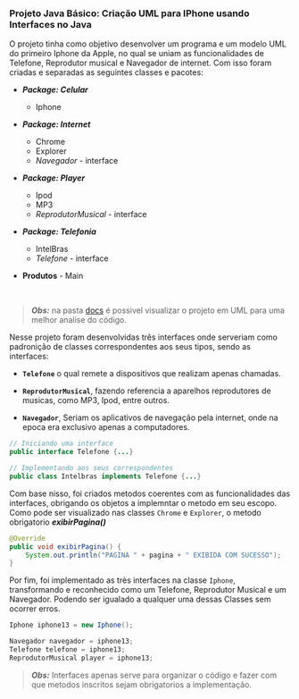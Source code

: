 ### Projeto Java Básico: Criação UML para IPhone usando Interfaces no Java

O projeto tinha como objetivo desenvolver um programa e um modelo UML do primeiro Iphone da Apple, no qual se uniam as funcionalidades de Telefone, Reprodutor musical e Navegador de internet. Com isso foram criadas e separadas as seguintes classes e pacotes:


* ***Package: Celular***
    * Iphone
* ***Package: Internet***
    * Chrome
    * Explorer
    * *Navegador* - interface
* ***Package: Player***
    * Ipod
    * MP3
    * *ReprodutorMusical* - interface
* ***Package: Telefonia***
    * IntelBras
    * *Telefone* - interface

* **Produtos** - Main

<br>

> ***Obs:*** na pasta [docs]() é possivel visualizar o projeto em UML para uma melhor analise do código.


Nesse projeto foram desenvolvidas três interfaces onde serveriam como padronição de classes correspondentes aos seus tipos, sendo as interfaces: 

 - **`Telefone`** o qual remete a dispositivos que realizam apenas chamadas. 

- **`ReprodutorMusical`**, fazendo referencia a aparelhos reprodutores de musicas, como MP3, Ipod, entre outros.
- **`Navegador`**, Seriam os aplicativos de navegação pela internet, onde na epoca era exclusivo apenas a computadores.

``` java
// Iniciando uma interface
public interface Telefone {...}

// Implementando aos seus correspondentes
public class Intelbras implements Telefone {...}
```

Com base nisso, foi criados metodos coerentes com as funcionalidades das interfaces, obrigando os objetos a implemntar o metodo em seu escopo. Como pode ser visualizado nas classes `Chrome` e  `Explorer`, o metodo obrigatorio ***exibirPagina()***

``` java
@Override
public void exibirPagina() {
    System.out.println("PAGINA " + pagina + " EXIBIDA COM SUCESSO");
}
```

Por fim, foi implementado as très interfaces na classe `Iphone`, transformando e reconhecido como um Telefone, Reprodutor Musical e um Navegador. Podendo ser igualado a qualquer uma dessas Classes sem ocorrer erros.

``` java
Iphone iphone13 = new Iphone();

Navegador navegador = iphone13;
Telefone telefone = iphone13;
ReprodutorMusical player = iphone13;
```

> ***Obs:*** Interfaces apenas serve para organizar o código e fazer com que metodos inscritos sejam obrigatorios a implementação. 
